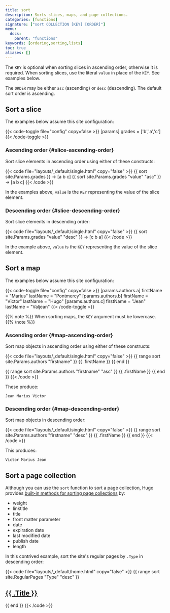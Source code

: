 ```yaml
---
title: sort
description: Sorts slices, maps, and page collections.
categories: [functions]
signature: ["sort COLLECTION [KEY] [ORDER]"]
menu:
  docs:
    parent: "functions"
keywords: [ordering,sorting,lists]
toc: true
aliases: []
---
```


The `KEY` is optional when sorting slices in ascending order, otherwise it is required. When sorting slices, use the literal `value` in place of the `KEY`. See examples below.

The `ORDER` may be either `asc` (ascending) or `desc` (descending). The default sort order is ascending.

## Sort a slice

The examples below assume this site configuration:

{{< code-toggle file="config" copy=false >}}
[params]
grades = ['b','a','c']
{{< /code-toggle >}}

### Ascending order {#slice-ascending-order}

Sort slice elements in ascending order using either of these constructs:

{{< code file="layouts/_default/single.html" copy="false" >}}
{{ sort site.Params.grades }} → [a b c]
{{ sort site.Params.grades "value" "asc" }} → [a b c]
{{< /code >}}

In the examples above, `value` is the `KEY` representing the value of the slice element.

### Descending order {#slice-descending-order}

Sort slice elements in descending order:

{{< code file="layouts/_default/single.html" copy="false" >}}
{{ sort site.Params.grades "value" "desc" }} → [c b a]
{{< /code >}}

In the example above, `value` is the `KEY` representing the value of the slice element.

## Sort a map

The examples below assume this site configuration:

{{< code-toggle file="config" copy=false >}}
[params.authors.a]
firstName = "Marius"
lastName  = "Pontmercy"
[params.authors.b]
firstName = "Victor"
lastName  = "Hugo"
[params.authors.c]
firstName = "Jean"
lastName  = "Valjean"
{{< /code-toggle >}}

{{% note %}}
When sorting maps, the `KEY` argument must be lowercase.
{{% /note %}}

### Ascending order {#map-ascending-order}

Sort map objects in ascending order using either of these constructs:

{{< code file="layouts/_default/single.html" copy="false" >}}
{{ range sort site.Params.authors "firstname" }}
  {{ .firstName }}
{{ end }}

{{ range sort site.Params.authors "firstname" "asc" }}
  {{ .firstName }}
{{ end }}
{{< /code >}}

These produce:

```text
Jean Marius Victor
```

### Descending order {#map-descending-order}

Sort map objects in descending order:

{{< code file="layouts/_default/single.html" copy="false" >}}
{{ range sort site.Params.authors "firstname" "desc" }}
  {{ .firstName }}
{{ end }}
{{< /code >}}

This produces:

```text
Victor Marius Jean
```

## Sort a page collection

Although you can use the `sort` function to sort a page collection, Hugo provides [built-in methods for sorting page collections] by:

- weight
- linktitle
- title
- front matter parameter
- date
- expiration date
- last modified date
- publish date
- length

In this contrived example, sort the site's regular pages by `.Type` in descending order:

{{< code file="layouts/_default/home.html" copy="false" >}}
{{ range sort site.RegularPages "Type" "desc" }}
  <h2><a href="{{ .RelPermalink }}">{{ .Title }}</a></h2>
{{ end }}
{{< /code >}}


[built-in methods for sorting page collections]: /templates/lists/#order-content
